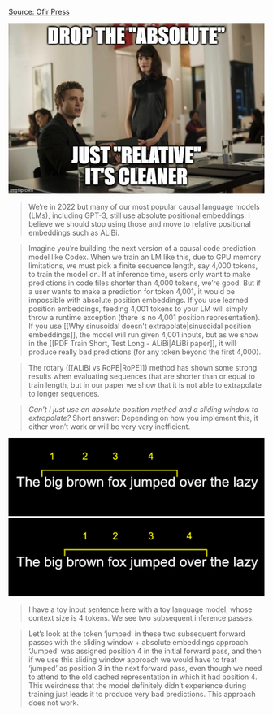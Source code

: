 [Source: Ofir Press](https://ofir.io/The-Use-Case-for-Relative-Position-Embeddings/)

![](memes/relative-its-cleaner.jpg)

> We’re in 2022 but many of our most popular causal language models (LMs), including GPT-3, still use absolute positional embeddings. I believe we should stop using those and move to relative positional embeddings such as ALiBi.

> Imagine you’re building the next version of a causal code prediction model like Codex. When we train an LM like this, due to GPU memory limitations, we must pick a finite sequence length, say 4,000 tokens, to train the model on. If at inference time, users only want to make predictions in code files shorter than 4,000 tokens, we’re good. But if a user wants to make a prediction for token 4,001, it would be impossible with absolute position embeddings. If you use learned position embeddings, feeding 4,001 tokens to your LM will simply throw a runtime exception (there is no 4,001 position representation). If you use [[Why sinusoidal doesn't extrapolate|sinusoidal position embeddings]], the model will run given 4,001 inputs, but as we show in the [[PDF Train Short, Test Long - ALiBi|ALiBi paper]], it will produce really bad predictions (for any token beyond the first 4,000).

> The rotary ([[ALiBi vs RoPE|RoPE]]) method has shown some strong results when evaluating sequences that are shorter than or equal to train length, but in our paper we show that it is not able to extrapolate to longer sequences.

> *Can’t I just use an absolute position method and a sliding window to extrapolate?*
> Short answer: Depending on how you implement this, it either won’t work or will be very very inefficient.

![](memes/absolute-embedding-sliding-window-1.png)
![](memes/absolute-embedding-sliding-window-2.png)

> I have a toy input sentence here with a toy language model, whose context size is 4 tokens. We see two subsequent inference passes.

> Let’s look at the token ‘jumped’ in these two subsequent forward passes with the sliding window + absolute embeddings approach. ‘Jumped’ was assigned position 4 in the initial forward pass, and then if we use this sliding window approach we would have to treat ‘jumped’ as position 3 in the next forward pass, even though we need to attend to the old cached representation in which it had position 4. This weirdness that the model definitely didn’t experience during training just leads it to produce very bad predictions. This approach does not work.

